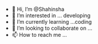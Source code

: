 - 👋 Hi, I’m @Shahinsha
- 👀 I’m interested in ... developing
- 🌱 I’m currently learning ...coding   
- 💞️ I’m looking to collaborate on ...
- 📫 How to reach me ...

<!---
shahinshashinu/shahinshashinu is a ✨ special ✨ repository because its `README.md` (this file) appears on your GitHub profile.
You can click the Preview link to take a look at your changes.
--->
